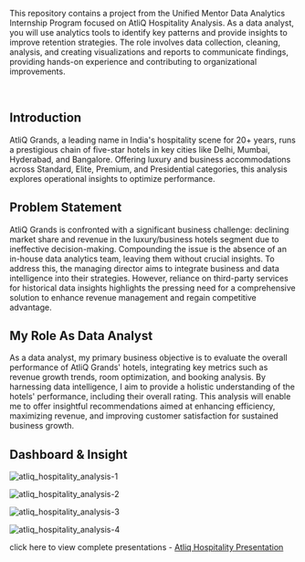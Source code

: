 This repository contains a project from the Unified Mentor Data Analytics Internship Program focused on AtliQ Hospitality Analysis. As a data analyst, you will use analytics tools to identify key patterns and provide insights to improve retention strategies. The role involves data collection, cleaning, analysis, and creating visualizations and reports to communicate findings, providing hands-on experience and contributing to organizational improvements.

<br>
<h2>Introduction</h2>
AtliQ Grands, a leading name in India's hospitality scene for 20+ years, runs a prestigious chain of five-star hotels in key cities like Delhi, Mumbai, Hyderabad, and Bangalore. Offering luxury and business accommodations across Standard, Elite, Premium, and Presidential categories, this analysis explores operational insights to optimize performance.
<br>
<h2>Problem Statement</h2>
AtliQ Grands is confronted with a significant business challenge: declining market share and revenue in the luxury/business hotels segment due to ineffective decision-making. Compounding the issue is the absence of an in-house data analytics team, leaving them without crucial insights. To address this, the managing director aims to integrate business and data intelligence into their strategies. However, reliance on third-party services for historical data insights highlights the pressing need for a comprehensive solution to enhance revenue management and regain competitive advantage.
<br>
<h2>My Role As Data Analyst</h2>
As a data analyst, my primary business objective is to evaluate the overall performance of AtliQ Grands' hotels, integrating key metrics such as revenue growth trends, room optimization, and booking analysis. By harnessing data intelligence, I aim to provide a holistic understanding of the hotels' performance, including their overall rating. This analysis will enable me to offer insightful recommendations aimed at enhancing efficiency, maximizing revenue, and improving customer satisfaction for sustained business growth.
<h2>Dashboard & Insight</h2>

![atliq_hospitality_analysis-1](https://github.com/Kashish0612/AtliQ-Hospitality-Analysis/assets/134590814/6bfbe6bd-cc5a-4534-b2e8-6e631f423f09)

![atliq_hospitality_analysis-2](https://github.com/Kashish0612/AtliQ-Hospitality-Analysis/assets/134590814/dc848d16-ce3b-4865-92a6-0e667f3b52ee)

![atliq_hospitality_analysis-3](https://github.com/Kashish0612/AtliQ-Hospitality-Analysis/assets/134590814/2e96e54c-2965-4834-b142-05053fe4a6ed)

![atliq_hospitality_analysis-4](https://github.com/Kashish0612/AtliQ-Hospitality-Analysis/assets/134590814/2c4e1a6d-693f-43f7-a1ae-68249b7b05ab)

click here to view complete presentations - <a href="https://github.com/Kashish0612/AtliQ-Hospitality-Analysis/blob/main/atliq%20hospitality%20presentation.pdf">Atliq Hospitality Presentation</a>


